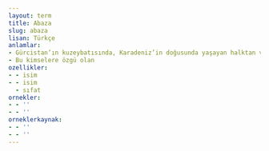 ```yaml
---
layout: term
title: Abaza
slug: abaza
lisan: Türkçe
anlamlar:
- Gürcistan’ın kuzeybatısında, Karadeniz’in doğusunda yaşayan halktan veya bu halkın soyundan olan kimse; Abhaz
- Bu kimselere özgü olan
ozellikler:
- - isim
- - isim
  - sıfat
ornekler:
- - ''
- - ''
orneklerkaynak:
- - ''
- - ''
---
```

